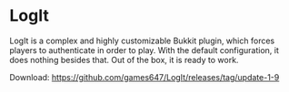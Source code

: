 LogIt
=====

LogIt is a complex and highly customizable Bukkit plugin, which forces players to authenticate in order to play. With the default configuration, it does nothing besides that. Out of the box, it is ready to work.

Download: https://github.com/games647/LogIt/releases/tag/update-1-9
